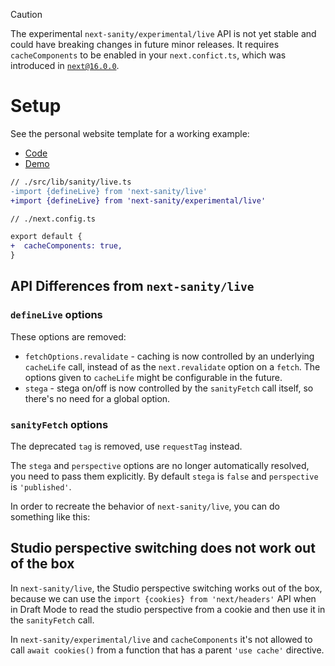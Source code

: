 > [!CAUTION]
> The experimental `next-sanity/experimental/live` API is not yet stable and could have breaking changes in future minor releases.
> It requires `cacheComponents` to be enabled in your `next.confict.ts`, which was introduced in [`next@16.0.0`](https://nextjs.org/blog/next-16#cache-components).

# Setup

See the personal website template for a working example:

- [Code](https://github.com/sanity-io/template-nextjs-personal-website/tree/test-cache-components)
- [Demo](https://template-nextjs-personal-website-git-test-cache-components.sanity.dev/)

```diff
// ./src/lib/sanity/live.ts
-import {defineLive} from 'next-sanity/live'
+import {defineLive} from 'next-sanity/experimental/live'
```

```diff
// ./next.config.ts

export default {
+  cacheComponents: true,
}
```

## API Differences from `next-sanity/live`

### `defineLive` options

These options are removed:

- `fetchOptions.revalidate` - caching is now controlled by an underlying `cacheLife` call, instead of as the `next.revalidate` option on a `fetch`. The options given to `cacheLife` might be configurable in the future.
- `stega` - stega on/off is now controlled by the `sanityFetch` call itself, so there's no need for a global option.

### `sanityFetch` options

The deprecated `tag` is removed, use `requestTag` instead.

The `stega` and `perspective` options are no longer automatically resolved, you need to pass them explicitly.
By default `stega` is `false` and `perspective` is `'published'`.

In order to recreate the behavior of `next-sanity/live`, you can do something like this:

## Studio perspective switching does not work out of the box

In `next-sanity/live`, the Studio perspective switching works out of the box, because we can use the `import {cookies} from 'next/headers'` API when in Draft Mode to read the studio perspective from a cookie and then use it in the `sanityFetch` call.

In `next-sanity/experimental/live` and `cacheComponents` it's not allowed to call `await cookies()` from a function that has a parent `'use cache'` directive.
